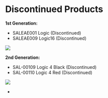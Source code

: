 # Discontinued Products

**1st Generation:**

* SALEAE001 Logic \(Discontinued\)
* SALEAE009 Logic16 \(Discontinued\)

![](https://trello-attachments.s3.amazonaws.com/5adfc3ad102e6f57c8df3623/5ae115dc19d711975c60a0fb/2c5c48d526189b04687ad386b12611ba/logics.png)

**2nd Generation:**

* SAL-00109 Logic 4 Black \(Discontinued\)
* SAL-00110 Logic 4 Red \(Discontinued\)

![](https://trello-attachments.s3.amazonaws.com/5adfc3ad102e6f57c8df3623/5ae115dc19d711975c60a0fb/30e21a21e682713ab3a39160796ff610/l8s.png)

* 
